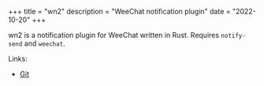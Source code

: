 +++
title = "wn2"
description = "WeeChat notification plugin"
date = "2022-10-20"
+++

wn2 is a notification plugin for WeeChat written in Rust. Requires `notify-send` and `weechat`.

Links:
- [Git](https://git.karx.xyz/karx/wn2)
